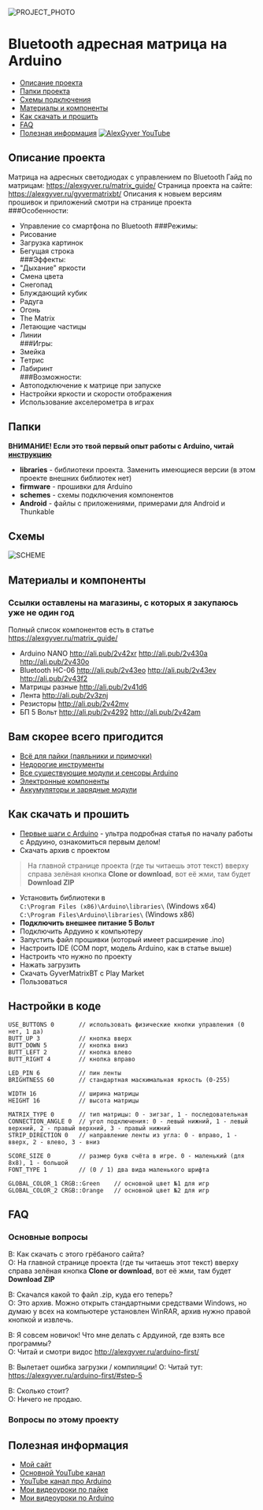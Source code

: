 ![PROJECT_PHOTO](https://github.com/AlexGyver/GyverMatrixBT/blob/master/proj_img.jpg)
# Bluetooth адресная матрица на Arduino
* [Описание проекта](#chapter-0)
* [Папки проекта](#chapter-1)
* [Схемы подключения](#chapter-2)
* [Материалы и компоненты](#chapter-3)
* [Как скачать и прошить](#chapter-4)
* [FAQ](#chapter-5)
* [Полезная информация](#chapter-6)
[![AlexGyver YouTube](http://alexgyver.ru/git_banner.jpg)](https://www.youtube.com/channel/UCgtAOyEQdAyjvm9ATCi_Aig?sub_confirmation=1)

<a id="chapter-0"></a>
## Описание проекта
Матрица на адресных светодиодах с управлением по Bluetooth
Гайд по матрицам: https://alexgyver.ru/matrix_guide/
Страница проекта на сайте: https://alexgyver.ru/gyvermatrixbt/
Описания к новыем версиям прошивок и приложений смотри на странице проекта  
###Особенности:
 - Управление со смартфона по Bluetooth
###Режимы:
 - Рисование
 - Загрузка картинок
 - Бегущая строка  
###Эффекты:
 - "Дыхание" яркости
 - Смена цвета
 - Снегопад
 - Блуждающий кубик
 - Радуга
 - Огонь
 - The Matrix
 - Летающие частицы
 - Линии  
###Игры:
 - Змейка
 - Tетриc
 - Лабиринт  
###Возможности:
- Автоподключение к матрице при запуске
- Настройки яркости и скорости отображения
- Использование акселерометра в играх

<a id="chapter-1"></a>
## Папки
**ВНИМАНИЕ! Если это твой первый опыт работы с Arduino, читай [инструкцию](#chapter-4)**
- **libraries** - библиотеки проекта. Заменить имеющиеся версии (в этом проекте внешних библиотек нет)
- **firmware** - прошивки для Arduino
- **schemes** - схемы подключения компонентов
- **Android** - файлы с приложениями, примерами для Android и Thunkable

<a id="chapter-2"></a>
## Схемы
![SCHEME](https://github.com/AlexGyver/GyverMatrixBT/blob/master/schemes/scheme.jpg)

<a id="chapter-3"></a>
## Материалы и компоненты
### Ссылки оставлены на магазины, с которых я закупаюсь уже не один год
Полный список компонентов есть в статье https://alexgyver.ru/matrix_guide/
- Arduino NANO http://ali.pub/2v42xr  http://ali.pub/2v430a  http://ali.pub/2v430o
- Bluetooth HC-06 http://ali.pub/2v43eo  http://ali.pub/2v43ev  http://ali.pub/2v43f2
- Матрицы разные http://ali.pub/2v41d6
- Лента http://ali.pub/2v3znj
- Резисторы http://ali.pub/2v42mv
- БП 5 Вольт http://ali.pub/2v4292  http://ali.pub/2v42am

## Вам скорее всего пригодится
* [Всё для пайки (паяльники и примочки)](http://alexgyver.ru/all-for-soldering/)
* [Недорогие инструменты](http://alexgyver.ru/my_instruments/)
* [Все существующие модули и сенсоры Arduino](http://alexgyver.ru/arduino_shop/)
* [Электронные компоненты](http://alexgyver.ru/electronics/)
* [Аккумуляторы и зарядные модули](http://alexgyver.ru/18650/)

<a id="chapter-4"></a>
## Как скачать и прошить
* [Первые шаги с Arduino](http://alexgyver.ru/arduino-first/) - ультра подробная статья по началу работы с Ардуино, ознакомиться первым делом!
* Скачать архив с проектом
> На главной странице проекта (где ты читаешь этот текст) вверху справа зелёная кнопка **Clone or download**, вот её жми, там будет **Download ZIP**
* Установить библиотеки в  
`C:\Program Files (x86)\Arduino\libraries\` (Windows x64)  
`C:\Program Files\Arduino\libraries\` (Windows x86)
* **Подключить внешнее питание 5 Вольт**
* Подключить Ардуино к компьютеру
* Запустить файл прошивки (который имеет расширение .ino)
* Настроить IDE (COM порт, модель Arduino, как в статье выше)
* Настроить что нужно по проекту
* Нажать загрузить
* Скачать GyverMatrixBT с Play Market
* Пользоваться  

## Настройки в коде
    USE_BUTTONS 0       // использовать физические кнопки управления (0 нет, 1 да)
    BUTT_UP 3           // кнопка вверх
    BUTT_DOWN 5         // кнопка вниз
    BUTT_LEFT 2         // кнопка влево
    BUTT_RIGHT 4        // кнопка вправо

    LED_PIN 6           // пин ленты
    BRIGHTNESS 60       // стандартная маскимальная яркость (0-255)

    WIDTH 16            // ширина матрицы
    HEIGHT 16           // высота матрицы

    MATRIX_TYPE 0       // тип матрицы: 0 - зигзаг, 1 - последовательная
    CONNECTION_ANGLE 0  // угол подключения: 0 - левый нижний, 1 - левый верхний, 2 - правый верхний, 3 - правый нижний
    STRIP_DIRECTION 0   // направление ленты из угла: 0 - вправо, 1 - вверх, 2 - влево, 3 - вниз

    SCORE_SIZE 0        // размер букв счёта в игре. 0 - маленький (для 8х8), 1 - большой
    FONT_TYPE 1			// (0 / 1) два вида маленького шрифта

    GLOBAL_COLOR_1 CRGB::Green    // основной цвет №1 для игр
    GLOBAL_COLOR_2 CRGB::Orange   // основной цвет №2 для игр
	
<a id="chapter-5"></a>
## FAQ
### Основные вопросы
В: Как скачать с этого грёбаного сайта?  
О: На главной странице проекта (где ты читаешь этот текст) вверху справа зелёная кнопка **Clone or download**, вот её жми, там будет **Download ZIP**

В: Скачался какой то файл .zip, куда его теперь?  
О: Это архив. Можно открыть стандартными средствами Windows, но думаю у всех на компьютере установлен WinRAR, архив нужно правой кнопкой и извлечь.

В: Я совсем новичок! Что мне делать с Ардуиной, где взять все программы?  
О: Читай и смотри видос http://alexgyver.ru/arduino-first/

В: Вылетает ошибка загрузки / компиляции!
О: Читай тут: https://alexgyver.ru/arduino-first/#step-5

В: Сколько стоит?  
О: Ничего не продаю.

### Вопросы по этому проекту

<a id="chapter-6"></a>
## Полезная информация
* [Мой сайт](http://alexgyver.ru/)
* [Основной YouTube канал](https://www.youtube.com/channel/UCgtAOyEQdAyjvm9ATCi_Aig?sub_confirmation=1)
* [YouTube канал про Arduino](https://www.youtube.com/channel/UC4axiS76D784-ofoTdo5zOA?sub_confirmation=1)
* [Мои видеоуроки по пайке](https://www.youtube.com/playlist?list=PLOT_HeyBraBuMIwfSYu7kCKXxQGsUKcqR)
* [Мои видеоуроки по Arduino](http://alexgyver.ru/arduino_lessons/)
